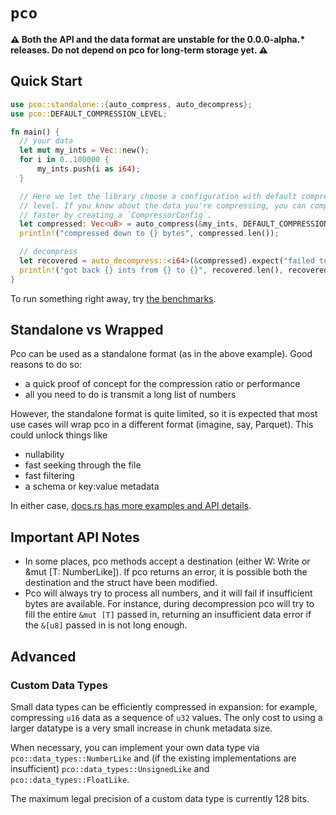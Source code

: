 # `pco`

**⚠️ Both the API and the data format are unstable for the 0.0.0-alpha.\*
releases. Do not depend on pco for long-term storage yet. ⚠️**

## Quick Start

```rust
use pco::standalone::{auto_compress, auto_decompress};
use pco::DEFAULT_COMPRESSION_LEVEL;

fn main() {
  // your data
  let mut my_ints = Vec::new();
  for i in 0..100000 {
      my_ints.push(i as i64);
  }

  // Here we let the library choose a configuration with default compression
  // level. If you know about the data you're compressing, you can compress
  // faster by creating a `CompressorConfig`.
  let compressed: Vec<u8> = auto_compress(&my_ints, DEFAULT_COMPRESSION_LEVEL);
  println!("compressed down to {} bytes", compressed.len());

  // decompress
  let recovered = auto_decompress::<i64>(&compressed).expect("failed to decompress");
  println!("got back {} ints from {} to {}", recovered.len(), recovered[0], recovered.last().unwrap());
}
```

To run something right away, try
[the benchmarks](../bench/README.md).

## Standalone vs Wrapped

Pco can be used as a standalone format (as in the above example).
Good reasons to do so:
* a quick proof of concept for the compression ratio or performance
* all you need to do is transmit a long list of numbers

However, the standalone format is quite limited, so it is expected that most
use cases will wrap pco in a different format (imagine, say, Parquet).
This could unlock things like
* nullability
* fast seeking through the file
* fast filtering
* a schema or key:value metadata

In either case,
[docs.rs has more examples and API details](https://docs.rs/pco/).

## Important API Notes

* In some places, pco methods accept a destination (either W: Write or &mut [T: NumberLike]).
If pco returns an error, it is possible both the destination and the struct
have been modified.
* Pco will always try to process all numbers, and it will fail if insufficient bytes are
available. For instance, during decompression pco will try to fill the entire `&mut [T]`
passed in, returning an insufficient data error if the `&[u8]` passed in is not long enough.

## Advanced

### Custom Data Types

Small data types can be efficiently compressed in expansion:
for example, compressing `u16` data as a sequence of `u32`
values.  The only cost to using a larger datatype is a very small
increase in chunk metadata size.

When necessary, you can implement your own data type via
`pco::data_types::NumberLike` and (if the existing
implementations are insufficient)
`pco::data_types::UnsignedLike` and
`pco::data_types::FloatLike`.

The maximum legal precision of a custom data type is currently 128 bits.
